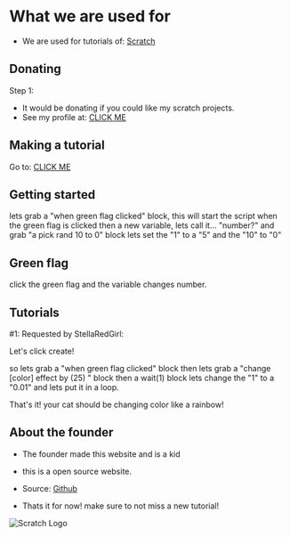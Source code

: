 # What we are used for
* We are used for tutorials of: [Scratch](https://www.scratch.mit.edu/)



## Donating

 Step 1:
 * It would be
 donating if you could like my scratch projects.
 * See my profile at: [CLICK ME](https://scratch.mit.edu/users/c0dertitan/)

## Making a tutorial
Go to: [CLICK ME](https://scratch.mit.edu/projects/633970663/)

## Getting started
lets grab a "when green flag clicked" block, this will start the script when the green flag is clicked
then a new variable, lets call it... "number?" and grab "a pick rand 10 to 0" block
lets set the "1" to a "5" and the "10" to "0"

## Green flag
click the green flag and the variable changes number.

## Tutorials

#1: Requested by StellaRedGirl:

Let's click create!

so lets grab a "when green flag clicked" block
then lets grab a "change [color] effect by (25) " block
then a wait(1) block
lets change the "1" to a "0.01"
and lets put it in a loop.


That's it! your cat should be changing color like a rainbow!

## About the founder
* The founder made this website and is a kid
* this is a open source website.

* Source: [Github](https://www.github.com)


* Thats it for now! make sure to not miss a new tutorial!



![Scratch Logo](https://en.scratch-wiki.info/w/images/Logo.png)
